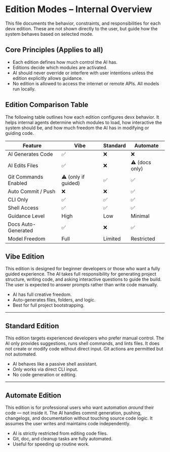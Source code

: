 # Edition Modes – Internal Overview

This file documents the behavior, constraints, and responsibilities for each devx edition. These are not shown directly to the user, but guide how the system behaves based on selected mode.

## Core Principles (Applies to all)

- Each edition defines how much control the AI has.
- Editions decide which modules are activated.
- AI should never override or interfere with user intentions unless the edition explicitly allows guidance.
- No edition is allowed to access the internet or remote APIs. All models run locally.

## Edition Comparison Table

The following table outlines how each edition configures devx behavior. It helps internal agents determine which modules to load, how interactive the system should be, and how much freedom the AI has in modifying or guiding code.

| Feature               | Vibe     | Standard | Automate |
|-----------------------|----------|----------|----------|
| AI Generates Code     | ✅        | ❌        | ❌        |
| AI Edits Files        | ✅        | ❌        | ⚠️ (docs only) |
| Git Commands Enabled  | ⚠️ (only if guided) | ✅ | ✅ |
| Auto Commit / Push    | ❌        | ❌        | ✅ |
| CLI Only              | ✅        | ✅        | ✅ |
| Shell Access          | ✅        | ✅        | ✅ |
| Guidance Level        | High     | Low       | Minimal  |
| Docs Auto-Generated   | ✅        | ❌        | ✅ |
| Model Freedom         | Full     | Limited   | Restricted |

## Vibe Edition

This edition is designed for beginner developers or those who want a fully guided experience. The AI takes full responsibility for generating project structure, writing code, and asking interactive questions to guide the build. The user is expected to answer prompts rather than write code manually.

- AI has full creative freedom.
- Auto-generates files, folders, and logic.
- Best for full project bootstrapping.

---

## Standard Edition

This edition targets experienced developers who prefer manual control. The AI only provides suggestions, runs shell commands, and lints files. It does not create or modify code without direct input. Git actions are permitted but not automated.

- AI behaves like a passive shell assistant.
- Only works via direct CLI input.
- No code generation or editing.

---

## Automate Edition

This edition is for professional users who want automation *around* their code — not inside it. The AI handles commit generation, pushing, changelogs, and documentation without touching source code logic. It assumes the user writes and maintains code independently.

- AI is strictly restricted from editing code files.
- Git, doc, and cleanup tasks are fully automated.
- Useful for speeding up routine work.
